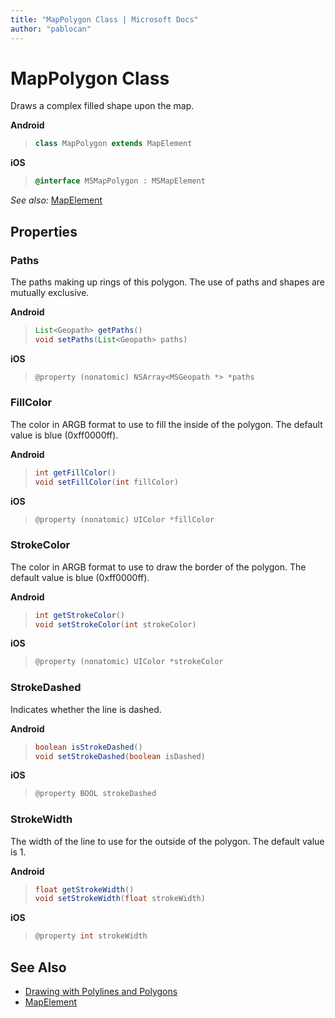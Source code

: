 ```yaml
---
title: "MapPolygon Class | Microsoft Docs"
author: "pablocan"
---
```


# MapPolygon Class

Draws a complex filled shape upon the map.

**Android**

>```java
> class MapPolygon extends MapElement
>```

**iOS**

>```objectivec
> @interface MSMapPolygon : MSMapElement
>```

_See also:_ [MapElement](mapelement-class.md)


## Properties

### Paths

The paths making up rings of this polygon. The use of paths and shapes are mutually exclusive.

**Android**

>```java
> List<Geopath> getPaths()
> void setPaths(List<Geopath> paths)
>```

**iOS**

>```objectivec
> @property (nonatomic) NSArray<MSGeopath *> *paths
>```


### FillColor

The color in ARGB format to use to fill the inside of the polygon. The default value is blue (0xff0000ff).

**Android**

>```java
> int getFillColor()
> void setFillColor(int fillColor)
>```

**iOS**

>```objectivec
> @property (nonatomic) UIColor *fillColor
>```


### StrokeColor

The color in ARGB format to use to draw the border of the polygon. The default value is blue (0xff0000ff).

**Android**

>```java
> int getStrokeColor() 
> void setStrokeColor(int strokeColor)
>```

**iOS**

>```objectivec
> @property (nonatomic) UIColor *strokeColor
>```

### StrokeDashed

Indicates whether the line is dashed.

**Android**

>```java
> boolean isStrokeDashed()
> void setStrokeDashed(boolean isDashed)
>```

**iOS**

>```objectivec
> @property BOOL strokeDashed
>```

### StrokeWidth

The width of the line to use for the outside of the polygon. The default value is 1.

**Android**

>```java
> float getStrokeWidth()
> void setStrokeWidth(float strokeWidth)
>```

**iOS**

>```objectivec
> @property int strokeWidth
>```

## See Also

* [Drawing with Polylines and Polygons](../map-control-concepts/map-polylines-and-polygons.md)
* [MapElement](mapelement-class.md)
